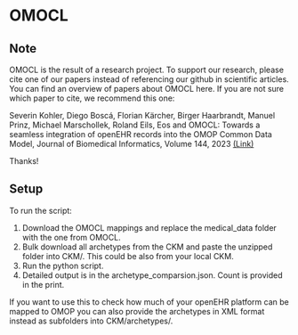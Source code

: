 # OMOCL

Note
------
OMOCL is the result of a research project. To support our research, please cite one of our papers instead of referencing our github in scientific articles. You can find an overview of papers about OMOCL here. If you are not sure which paper to cite, we recommend this one:

Severin Kohler, Diego Boscá, Florian Kärcher, Birger Haarbrandt, Manuel Prinz, Michael Marschollek, Roland Eils, Eos and OMOCL: Towards a seamless integration of openEHR records into the OMOP Common Data Model, Journal of Biomedical Informatics, Volume 144, 2023 [(Link)](https://doi.org/10.1016/j.jbi.2023.104437)

Thanks!

Setup
-----
To run the script:
1. Download the OMOCL mappings and replace the medical_data folder with the one from OMOCL. 
2. Bulk download all archetypes from the CKM and paste the unzipped folder into CKM/. This could be also from your local CKM. 
3. Run the python script. 
4. Detailed output is in the archetype_comparsion.json.
Count is provided in the print. 

If you want to use this to check how much of your openEHR platform can be mapped to OMOP you can also provide the archetypes in XML format instead as subfolders into CKM/archetypes/. 
